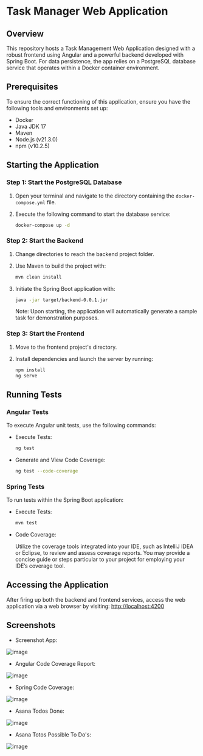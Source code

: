 
# Task Manager Web Application

## Overview

This repository hosts a Task Management Web Application designed with a robust frontend using Angular and a powerful backend developed with Spring Boot. For data persistence, the app relies on a PostgreSQL database service that operates within a Docker container environment.

## Prerequisites

To ensure the correct functioning of this application, ensure you have the following tools and environments set up:

- Docker
- Java JDK 17
- Maven
- Node.js (v21.3.0)
- npm (v10.2.5)

## Starting the Application

### Step 1: Start the PostgreSQL Database

1. Open your terminal and navigate to the directory containing the `docker-compose.yml` file.
2. Execute the following command to start the database service:

    ```bash
    docker-compose up -d
    ```

### Step 2: Start the Backend

1. Change directories to reach the backend project folder.
2. Use Maven to build the project with:

    ```bash
    mvn clean install
    ```

3. Initiate the Spring Boot application with:

    ```bash
    java -jar target/backend-0.0.1.jar
    ```

    Note: Upon starting, the application will automatically generate a sample task for demonstration purposes.

### Step 3: Start the Frontend

1. Move to the frontend project's directory.
2. Install dependencies and launch the server by running:

    ```bash
    npm install
    ng serve
    ```

## Running Tests

### Angular Tests

To execute Angular unit tests, use the following commands:

- Execute Tests:

    ```bash
    ng test
    ```

- Generate and View Code Coverage:

    ```bash
    ng test --code-coverage
    ```

### Spring Tests

To run tests within the Spring Boot application:

- Execute Tests:

    ```bash
    mvn test
    ```

- Code Coverage:

    Utilize the coverage tools integrated into your IDE, such as IntelliJ IDEA or Eclipse, to review and assess coverage reports. You may provide a concise guide or steps particular to your project for employing your IDE’s coverage tool.

## Accessing the Application

After firing up both the backend and frontend services, access the web application via a web browser by visiting: [http://localhost:4200](http://localhost:4200)

## Screenshots

- Screenshot App:

![image](https://github.com/philipdomann/taskmanager/assets/1313090/287ac8cd-b946-435d-a46a-473d567cadd3)


- Angular Code Coverage Report:

![image](https://github.com/philipdomann/taskmanager/assets/1313090/cd7204ca-7c7b-4a17-a3f9-8c80f5aab99c)


- Spring Code Coverage:

![image](https://github.com/philipdomann/taskmanager/assets/1313090/e1fd39c7-3b4a-4d45-9f5e-f3c74359de73)


- Asana Todos Done:

![image](https://github.com/philipdomann/taskmanager/assets/1313090/aae46fd0-b780-46ad-8901-d162431942af)


- Asana Totos Possible To Do's:

![image](https://github.com/philipdomann/taskmanager/assets/1313090/8d915328-5e15-483c-9d3f-89a54d8e4d5c)
